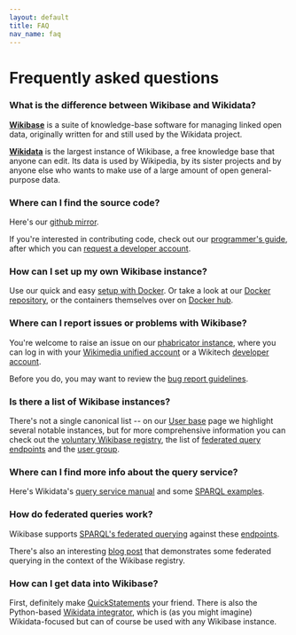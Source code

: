```yaml
---
layout: default
title: FAQ
nav_name: faq
---
```


# Frequently asked questions

### What is the difference between Wikibase and Wikidata?

**[Wikibase](https://wikiba.se)** is a suite of knowledge-base software for managing linked open data, originally written for and still used by the Wikidata project. 

**[Wikidata](https://www.wikidata.org)** is the largest instance of Wikibase, a free knowledge base that anyone can edit. Its data is used by Wikipedia, by its sister projects and by anyone else who wants to make use of a large amount of open general-purpose data.

### Where can I find the source code?
Here's our [github mirror](https://github.com/wikimedia/mediawiki-extensions-Wikibase). 

If you're interested in contributing code, check out our [programmer's guide](https://www.mediawiki.org/wiki/Wikibase/Programmer%27s_guide_to_Wikibase), after which you can [request a developer account](https://www.mediawiki.org/wiki/Developer_account).

### How can I set up my own Wikibase instance?
Use our quick and easy [setup with Docker]({{site.url}}/install). Or take a look at our [Docker repository](https://github.com/wmde/wikibase-docker), or the containers themselves over on [Docker hub](https://hub.docker.com/r/wikibase/).

### Where can I report issues or problems with Wikibase?
You're welcome to raise an issue on our [phabricator instance](https://phabricator.wikimedia.org/project/profile/3363/), where you can log in with your [Wikimedia unified account](https://meta.wikimedia.org/wiki/Help:Unified_login) or a Wikitech [developer account](https://www.mediawiki.org/wiki/Developer_account). 

Before you do, you may want to review the [bug report guidelines](https://www.mediawiki.org/wiki/How_to_report_a_bug).

### Is there a list of Wikibase instances?
There's not a single canonical list -- on our [User base]({{site.url}}/userbase) page we highlight several notable instances, but for more comprehensive information you can check out the [voluntary Wikibase registry](http://wikibase-registry.wmflabs.org/wiki/Main_Page), the list of [federated query endpoints](https://www.mediawiki.org/wiki/Wikidata_Query_Service/User_Manual/SPARQL_Federation_endpoints) and the [user group](https://meta.wikimedia.org/wiki/Wikibase_Community_User_Group). 


### Where can I find more info about the query service?

Here's Wikidata's [query service manual](https://www.mediawiki.org/wiki/Wikidata_Query_Service/User_Manual) and some [SPARQL examples](https://www.wikidata.org/wiki/Wikidata:SPARQL_query_service/queries/examples).

### How do federated queries work?

Wikibase supports [SPARQL's federated querying](https://www.w3.org/TR/sparql11-federated-query/) against these [endpoints](https://www.mediawiki.org/wiki/Wikidata_Query_Service/User_Manual/SPARQL_Federation_endpoints). 

There's also an interesting [blog post](https://addshore.com/2018/04/wikibase-of-wikibases/) that demonstrates some federated querying in the context of the Wikibase registry.

### How can I get data into Wikibase?

First, definitely make [QuickStatements](https://www.wikidata.org/wiki/Help:QuickStatements) your friend. There is also the Python-based [Wikidata integrator](https://github.com/SuLab/WikidataIntegrator), which is (as you might imagine) Wikidata-focused but can of course be used with any Wikibase instance.
